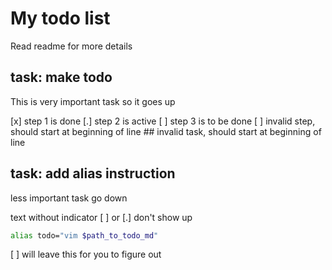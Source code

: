# My todo list

Read readme for more details

## task: make todo

This is very important task so it goes up

[x] step 1 is done
[.] step 2 is active
[ ] step 3 is to be done
    [ ] invalid step, should start at beginning of line
    ## invalid task, should start at beginning of line

## task: add alias instruction

less important task go down

text without indicator [ ] or [.] don't show up

```bash
alias todo="vim $path_to_todo_md"
```

[ ] will leave this for you to figure out
